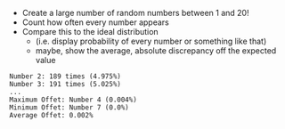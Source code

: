 - Create a large number of random numbers between 1 and 20!
- Count how often every number appears
- Compare this to the ideal distribution 
  - (i.e. display probability of every number or something like that)
  - maybe, show the average, absolute discrepancy off the expected value

```
Number 2: 189 times (4.975%)
Number 3: 191 times (5.025%)
...
Maximum Offet: Number 4 (0.004%)
Minimum Offet: Number 7 (0.0%)
Average Offet: 0.002%
```
